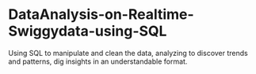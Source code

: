 # DataAnalysis-on-Realtime-Swiggydata-using-SQL
Using SQL to manipulate and clean the data, analyzing to discover trends and patterns, dig insights in an understandable format.
